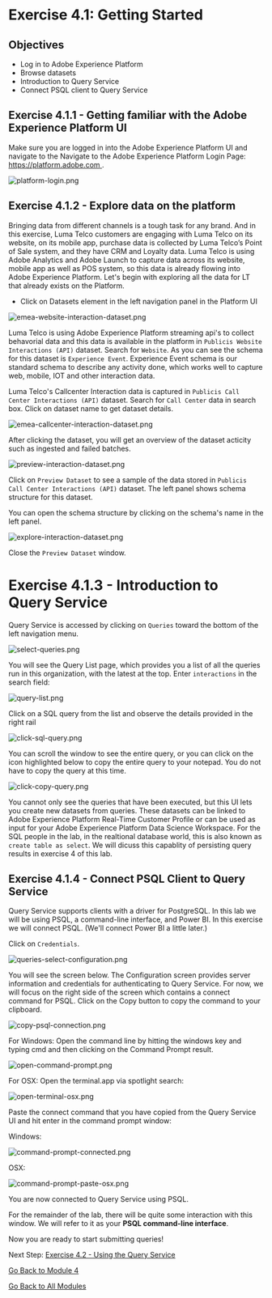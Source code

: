 
# Exercise 4.1: Getting Started

## Objectives

- Log in to Adobe Experience Platform
- Browse datasets
- Introduction to Query Service
- Connect PSQL client to Query Service

## Exercise 4.1.1 - Getting familiar with the Adobe Experience Platform UI

Make sure you are logged in into the Adobe Experience Platform UI and navigate to the Navigate to the Adobe Experience Platform Login Page: [https://platform.adobe.com
](https://platform.adobe.com).

![platform-login.png](../resources/platform-login.png)

## Exercise 4.1.2 - Explore data on the platform

Bringing data from different channels is a tough task for any brand. And in this exercise, Luma Telco customers are engaging with Luma Telco on its website, on its mobile app, purchase data is collected by Luma Telco’s Point of Sale system, and they have CRM and Loyalty data. Luma Telco is using Adobe Analytics and Adobe Launch to capture data across its website, mobile app as well as POS system, so this data is already flowing into Adobe Experience Platform. Let's begin with exploring all the data for LT that already exists on the Platform.

- Click on Datasets element in the left navigation panel in the Platform UI

![emea-website-interaction-dataset.png](../resources/emea-website-interaction-dataset.png)

Luma Telco is using Adobe Experience Platform streaming api's to collect behavorial data and this data is available in the platform in ``Publicis Website Interactions (API)`` dataset. Search for ``Website``. As you can see the schema for this dataset is ``Experience Event``. Experience Event schema is our standard schema to describe any activity done, which works well to capture web, mobile, IOT and other interaction data.

Luma Telco's Callcenter Interaction data is captured in ``Publicis Call Center Interactions (API)`` dataset. Search for ``Call Center`` data in search box. Click on dataset name to get dataset details.

![emea-callcenter-interaction-dataset.png](../resources/emea-callcenter-interaction-dataset.png)

After clicking the dataset, you will get an overview of the dataset acticity such as ingested and failed batches.

![preview-interaction-dataset.png](../resources/preview-interaction-dataset.png)

Click on ``Preview Dataset`` to see a sample of the data stored in ``Publicis Call Center Interactions (API)`` dataset. The left panel shows schema structure for this dataset.

You can open the schema structure by clicking on the schema's name in the left panel.

![explore-interaction-dataset.png](../resources/explore-interaction-dataset.png)

Close the ``Preview Dataset`` window.

# Exercise 4.1.3 - Introduction to Query Service

Query Service is accessed by clicking on ``Queries`` toward the bottom of the left navigation menu.

![select-queries.png](../resources/select-queries.png)

You will see the Query List page, which provides you a list of all the queries run in this organization, with the latest at the top. Enter ``interactions``  in the search field:

![query-list.png](../resources/query-list.png)

Click on a SQL query from the list and observe the details provided in the right rail

![click-sql-query.png](../resources/click-sql-query.png)

You can scroll the window to see the entire query, or you can click on the icon highlighted below to copy the entire query to your notepad. You do not have to copy the query at this time.

![click-copy-query.png](../resources/click-copy-query.png)

You cannot only see the queries that have been executed, but this UI lets you create new datasets from queries. These datasets can be linked to Adobe Experience Platform Real-Time Customer Profile or can be used as input for your Adobe Experience Platform Data Science Workspace. For the SQL people in the lab, in the realtional database world, this is also known as ``create table as select``. We will dicuss this capablity of persisting query results in exercise 4 of this lab.

## Exercise 4.1.4 - Connect PSQL Client to Query Service

Query Service supports clients with a driver for PostgreSQL. In this lab we will be using PSQL, a command-line interface, and Power BI. In this exercise we will connect PSQL. (We'll connect Power BI a little later.)

Click on ``Credentials``.

![queries-select-configuration.png](../resources/queries-select-configuration.png)

You will see the screen below. The Configuration screen provides server information and credentials for authenticating to Query Service. For now, we will focus on the right side of the screen which contains a connect command for PSQL. Click on the Copy button to copy the command to your clipboard.

![copy-psql-connection.png](../resources/copy-psql-connection.png)

For Windows: Open the command line by hitting the windows key and typing cmd  and then clicking on the Command Prompt result.

![open-command-prompt.png](../resources/open-command-prompt.png)

For OSX: Open the terminal.app via spotlight search:

![open-terminal-osx.png](../resources/open-terminal-osx.png)

Paste the connect command that you have copied from the Query Service UI and hit enter in the command prompt window:

Windows:

![command-prompt-connected.png](../resources/command-prompt-connected.png)

OSX:

![command-prompt-paste-osx.png](../resources/command-prompt-paste-osx.png)


You are now connected to Query Service using PSQL. 

For the remainder of the lab, there will be quite some interaction with this window. We will refer to it as your **PSQL command-line interface**.

Now you are ready to start submitting queries!

Next Step: [Exercise 4.2 - Using the Query Service](../exercises/2-using-query-service.md)

[Go Back to Module 4](../README.md)

[Go Back to All Modules](../../README.md)
